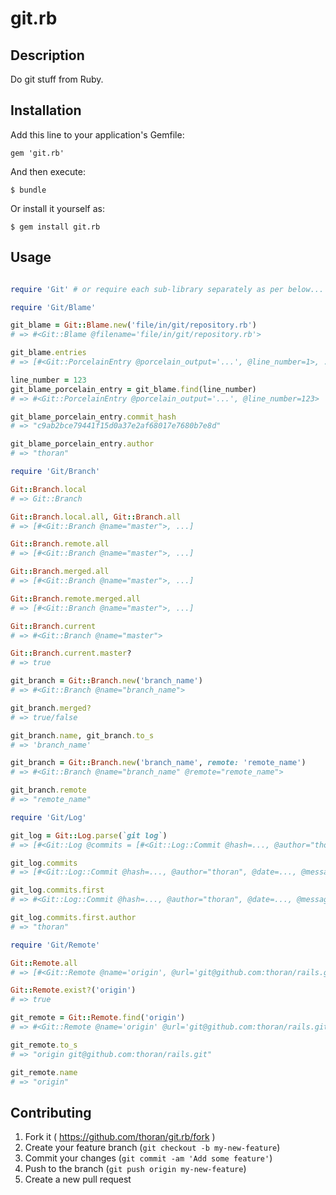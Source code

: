 # git.rb

## Description

Do git stuff from Ruby.

## Installation

Add this line to your application's Gemfile:

	gem 'git.rb'

And then execute:

    $ bundle

Or install it yourself as:

    $ gem install git.rb

## Usage

```ruby

require 'Git' # or require each sub-library separately as per below...

require 'Git/Blame'

git_blame = Git::Blame.new('file/in/git/repository.rb')
# => #<Git::Blame @filename='file/in/git/repository.rb'>

git_blame.entries
# => [#<Git::PorcelainEntry @porcelain_output='...', @line_number=1>, ...]

line_number = 123
git_blame_porcelain_entry = git_blame.find(line_number)
# => #<Git::PorcelainEntry @porcelain_output='...', @line_number=123>

git_blame_porcelain_entry.commit_hash
# => "c9ab2bce79441f15d0a37e2af68017e7680b7e8d"

git_blame_porcelain_entry.author
# => "thoran"

require 'Git/Branch'

Git::Branch.local
# => Git::Branch

Git::Branch.local.all, Git::Branch.all
# => [#<Git::Branch @name="master">, ...]

Git::Branch.remote.all
# => [#<Git::Branch @name="master">, ...]

Git::Branch.merged.all
# => [#<Git::Branch @name="master">, ...]

Git::Branch.remote.merged.all
# => [#<Git::Branch @name="master">, ...]

Git::Branch.current
# => #<Git::Branch @name="master">

Git::Branch.current.master?
# => true

git_branch = Git::Branch.new('branch_name')
# => #<Git::Branch @name="branch_name">

git_branch.merged?
# => true/false

git_branch.name, git_branch.to_s
# => 'branch_name'

git_branch = Git::Branch.new('branch_name', remote: 'remote_name')
# => #<Git::Branch @name="branch_name" @remote="remote_name">

git_branch.remote
# => "remote_name"

require 'Git/Log'

git_log = Git::Log.parse(`git log`)
# => [#<Git::Log @commits = [#<Git::Log::Commit @hash=..., @author="thoran", @date=..., @message=...>, ...]>

git_log.commits
# => [#<Git::Log::Commit @hash=..., @author="thoran", @date=..., @message=...>, ...]

git_log.commits.first
# => #<Git::Log::Commit @hash=..., @author="thoran", @date=..., @message=...>

git_log.commits.first.author
# => "thoran"

require 'Git/Remote'

Git::Remote.all
# => [#<Git::Remote @name='origin', @url='git@github.com:thoran/rails.git'>, #<Git::Remote @name='upstream', @url='git@github.com:rails/rails.git'>]

Git::Remote.exist?('origin')
# => true

git_remote = Git::Remote.find('origin')
# => #<Git::Remote @name='origin' @url='git@github.com:thoran/rails.git'>

git_remote.to_s
# => "origin git@github.com:thoran/rails.git"

git_remote.name
# => "origin"
```

## Contributing

1. Fork it ( https://github.com/thoran/git.rb/fork )
2. Create your feature branch (`git checkout -b my-new-feature`)
3. Commit your changes (`git commit -am 'Add some feature'`)
4. Push to the branch (`git push origin my-new-feature`)
5. Create a new pull request
